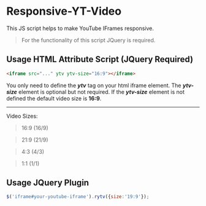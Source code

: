 # Responsive-YT-Video
This JS script helps to make YouTube IFrames responsive.
> For the functionality of this script JQuery is required.

## Usage HTML Attribute Script (JQuery Required)
```html
<iframe src="..." ytv ytv-size="16:9"></iframe>
```
You only need to define the ***ytv*** tag on your html iframe element. The ***ytv-size*** element is optional but not required. If the ***ytv-size*** element is not defined the default video size is **16:9**.

----

Video Sizes:
> 16:9 (16/9)

> 21:9 (21/9)

> 4:3 (4/3)

> 1:1 (1/1)

## Usage JQuery Plugin
```js
$('iframe#your-youtube-iframe').rytv({size:'19:9'});
```
